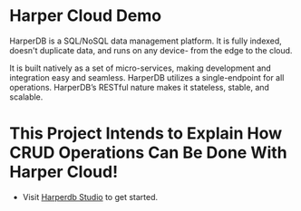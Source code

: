# Harper Cloud Demo

HarperDB is a SQL/NoSQL data management platform. It is fully indexed, doesn't duplicate data, and runs on any device- from the edge to the cloud.

It is built natively as a set of micro-services, making development and integration easy and seamless. HarperDB utilizes a single-endpoint for all operations. HarperDB’s RESTful nature makes it stateless, stable, and scalable.



# This Project Intends to Explain How CRUD Operations Can Be Done With Harper Cloud!

  - Visit <a href="https://studio.harperdb.io">Harperdb Studio</a> to get started.




